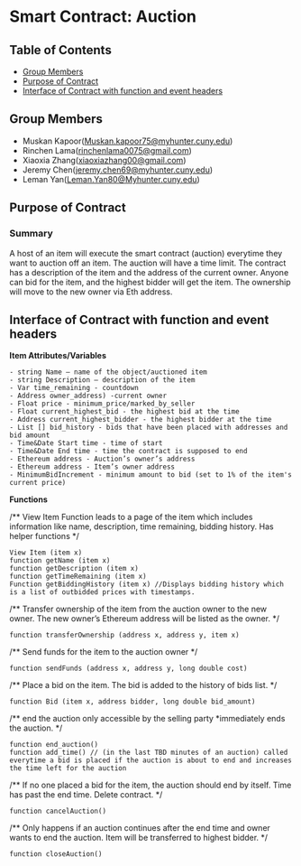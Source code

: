# Smart Contract: Auction

## Table of Contents
* [Group Members](#group-members)
* [Purpose of Contract](#purpose-of-contract)
* [Interface of Contract with function and event headers](#interface-of-contract-with-function-and-event-headers)

## Group Members
- Muskan Kapoor(Muskan.kapoor75@myhunter.cuny.edu) 
- Rinchen Lama(rinchenlama0075@gmail.com)
- Xiaoxia Zhang(xiaoxiazhang00@gmail.com)
- Jeremy Chen(jeremy.chen69@myhunter.cuny.edu)
- Leman Yan(Leman.Yan80@Myhunter.cuny.edu)

## Purpose of Contract
### Summary
A host of an item will execute the smart contract (auction) everytime they want to auction off an item. 
The auction will have a time limit. The contract has a description of the item and the address of the current owner. 
Anyone can bid for the item, and the highest bidder will get the item. The ownership will move to the new owner via Eth address.
 
## Interface of Contract with function and event headers

**Item Attributes/Variables**

    - string Name – name of the object/auctioned item
    - string Description – description of the item
    - Var time_remaining - countdown
    - Address owner_address) -current owner
    - Float price - minimum_price/marked_by_seller
    - Float current_highest_bid - the highest bid at the time
    - Address current_highest_bidder - the highest bidder at the time
    - List [] bid_history - bids that have been placed with addresses and bid amount
    - Time&Date Start time - time of start
    - Time&Date End time - time the contract is supposed to end
    - Ethereum address - Auction’s owner’s address
    - Ethereum address - Item’s owner address
    - MinimumBidIncrement - minimum amount to bid (set to 1% of the item's current price)

 **Functions**

/** View Item Function leads to a page of the item which includes information like name, description, time remaining, bidding history. 
Has helper functions
*/

```
View Item (item x)
function getName (item x)
function getDescription (item x)
function getTimeRemaining (item x)
Function getBiddingHistory (item x) //Displays bidding history which is a list of outbidded prices with timestamps. 
```
/**
	Transfer ownership of the item from the auction owner to the new owner. The new owner’s Ethereum address will be listed as the owner.
*/ 
```
function transferOwnership (address x, address y, item x)
```
    
/**
	Send funds for the item to the auction owner
*/
```
function sendFunds (address x, address y, long double cost)
```

/**
	Place a bid on the item. The bid is added to the history of bids list. 
*/
```
function Bid (item x, address bidder, long double bid_amount)
```
    
/**
end the auction only accessible by the selling party *immediately ends the auction. 
*/
```
function end_auction()
function add_time() // (in the last TBD minutes of an auction) called everytime a bid is placed if the auction is about to end and increases the time left for the auction
``` 

 /**
If no one placed a bid for the item, the auction should end by itself. Time has past the end time. Delete contract.
*/
```
function cancelAuction()
```
  
/**
Only happens if an auction continues after the end time and owner wants to end the auction. Item will be transferred to highest bidder. 
*/
```
function closeAuction()
``` 
